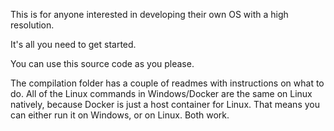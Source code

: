 This is for anyone interested in developing their own OS with a high resolution.

It's all you need to get started.

You can use this source code as you please.

The compilation folder has a couple of readmes with instructions on what to do. All of the Linux commands in Windows/Docker are the same on Linux natively, because Docker is just a host container for Linux. That means you can either run it on Windows, or on Linux. Both work.